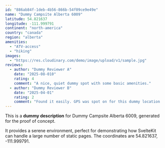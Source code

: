 ```yaml
---
id: "886ab84f-1deb-4b56-866b-54f09ce9e49e"
name: "Dummy Campsite Alberta 6009"
latitude: 54.821637
longitude: -111.999791
continent: "north-america"
country: "canada"
region: "alberta"
amenities:
  - "ATV-access"
  - "hiking"
images:
  - "https://res.cloudinary.com/demo/image/upload/v1/sample.jpg"
reviews:
  - author: "Dummy Reviewer A"
    date: "2025-08-010"
    rating: 4
    comment: "A nice, quiet dummy spot with some basic amenities."
  - author: "Dummy Reviewer B"
    date: "2025-04-01"
    rating: 2
    comment: "Found it easily. GPS was spot on for this dummy location."
---
```


This is a **dummy description** for Dummy Campsite Alberta 6009, generated for the proof of concept.

It provides a serene environment, perfect for demonstrating how SvelteKit can handle a large number of static pages. The coordinates are 54.821637, -111.999791.
